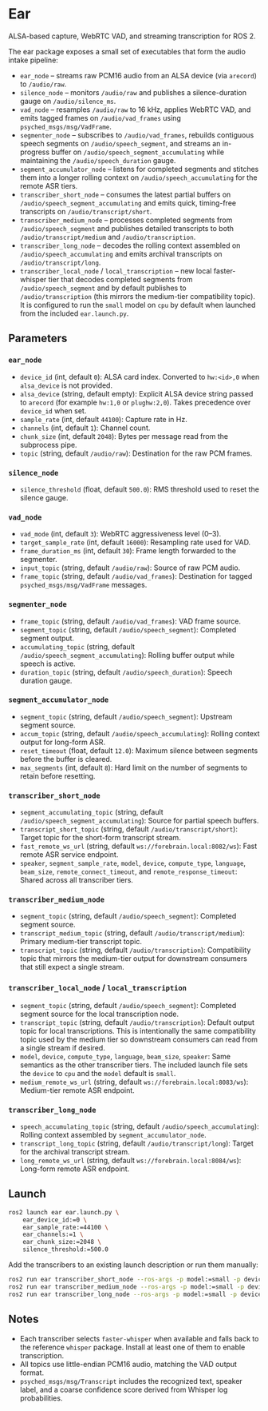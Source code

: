 # Ear

ALSA-based capture, WebRTC VAD, and streaming transcription for ROS 2.

The ear package exposes a small set of executables that form the audio intake
pipeline:

- `ear_node` – streams raw PCM16 audio from an ALSA device (via `arecord`) to
  `/audio/raw`.
- `silence_node` – monitors `/audio/raw` and publishes a silence-duration gauge
  on `/audio/silence_ms`.
- `vad_node` – resamples `/audio/raw` to 16 kHz, applies WebRTC VAD, and emits
  tagged frames on `/audio/vad_frames` using `psyched_msgs/msg/VadFrame`.
- `segmenter_node` – subscribes to `/audio/vad_frames`, rebuilds contiguous
  speech segments on `/audio/speech_segment`, and streams an in-progress buffer
  on `/audio/speech_segment_accumulating` while maintaining the
  `/audio/speech_duration` gauge.
- `segment_accumulator_node` – listens for completed segments and stitches them
  into a longer rolling context on `/audio/speech_accumulating` for the remote
  ASR tiers.
- `transcriber_short_node` – consumes the latest partial buffers on
  `/audio/speech_segment_accumulating` and emits quick, timing-free transcripts
  on `/audio/transcript/short`.
- `transcriber_medium_node` – processes completed segments from
  `/audio/speech_segment` and publishes detailed transcripts to both
  `/audio/transcript/medium` and `/audio/transcription`.
- `transcriber_long_node` – decodes the rolling context assembled on
  `/audio/speech_accumulating` and emits archival transcripts on
  `/audio/transcript/long`.
- `transcriber_local_node` / `local_transcription` – new local faster-whisper
  tier that decodes completed segments from `/audio/speech_segment` and by
  default publishes to `/audio/transcription` (this mirrors the medium-tier
  compatibility topic). It is configured to run the `small` model on `cpu` by
  default when launched from the included `ear.launch.py`.

## Parameters

### `ear_node`
- `device_id` (int, default `0`): ALSA card index. Converted to `hw:<id>,0`
  when `alsa_device` is not provided.
- `alsa_device` (string, default empty): Explicit ALSA device string passed to
  `arecord` (for example `hw:1,0` or `plughw:2,0`). Takes precedence over
  `device_id` when set.
- `sample_rate` (int, default `44100`): Capture rate in Hz.
- `channels` (int, default `1`): Channel count.
- `chunk_size` (int, default `2048`): Bytes per message read from the
  subprocess pipe.
- `topic` (string, default `/audio/raw`): Destination for the raw PCM frames.

### `silence_node`
- `silence_threshold` (float, default `500.0`): RMS threshold used to reset the
  silence gauge.

### `vad_node`
- `vad_mode` (int, default `3`): WebRTC aggressiveness level (0–3).
- `target_sample_rate` (int, default `16000`): Resampling rate used for VAD.
- `frame_duration_ms` (int, default `30`): Frame length forwarded to the
  segmenter.
- `input_topic` (string, default `/audio/raw`): Source of raw PCM audio.
- `frame_topic` (string, default `/audio/vad_frames`): Destination for tagged
  `psyched_msgs/msg/VadFrame` messages.

### `segmenter_node`
- `frame_topic` (string, default `/audio/vad_frames`): VAD frame source.
- `segment_topic` (string, default `/audio/speech_segment`): Completed segment
  output.
- `accumulating_topic` (string, default `/audio/speech_segment_accumulating`):
  Rolling buffer output while speech is active.
- `duration_topic` (string, default `/audio/speech_duration`): Speech duration
  gauge.

### `segment_accumulator_node`
- `segment_topic` (string, default `/audio/speech_segment`): Upstream segment
  source.
- `accum_topic` (string, default `/audio/speech_accumulating`): Rolling context
  output for long-form ASR.
- `reset_timeout` (float, default `12.0`): Maximum silence between segments
  before the buffer is cleared.
- `max_segments` (int, default `8`): Hard limit on the number of segments to
  retain before resetting.

### `transcriber_short_node`
- `segment_accumulating_topic` (string, default
  `/audio/speech_segment_accumulating`): Source for partial speech buffers.
- `transcript_short_topic` (string, default `/audio/transcript/short`): Target
  topic for the short-form transcript stream.
- `fast_remote_ws_url` (string, default `ws://forebrain.local:8082/ws`): Fast
  remote ASR service endpoint.
- `speaker`, `segment_sample_rate`, `model`, `device`, `compute_type`,
  `language`, `beam_size`, `remote_connect_timeout`, and
  `remote_response_timeout`: Shared across all transcriber tiers.

### `transcriber_medium_node`
- `segment_topic` (string, default `/audio/speech_segment`): Completed segment
  source.
- `transcript_medium_topic` (string, default `/audio/transcript/medium`):
  Primary medium-tier transcript topic.
- `transcript_topic` (string, default `/audio/transcription`): Compatibility
  topic that mirrors the medium-tier output for downstream consumers that still
  expect a single stream.

### `transcriber_local_node` / `local_transcription`
- `segment_topic` (string, default `/audio/speech_segment`): Completed segment
  source for the local transcription node.
- `transcript_topic` (string, default `/audio/transcription`): Default output
  topic for local transcriptions. This is intentionally the same compatibility
  topic used by the medium tier so downstream consumers can read from a single
  stream if desired.
- `model`, `device`, `compute_type`, `language`, `beam_size`, `speaker`: Same
  semantics as the other transcriber tiers. The included launch file sets the
  `device` to `cpu` and the `model` default is `small`.
- `medium_remote_ws_url` (string, default `ws://forebrain.local:8083/ws`):
  Medium-tier remote ASR endpoint.

### `transcriber_long_node`
- `speech_accumulating_topic` (string, default `/audio/speech_accumulating`):
  Rolling context assembled by `segment_accumulator_node`.
- `transcript_long_topic` (string, default `/audio/transcript/long`): Target for
  the archival transcript stream.
- `long_remote_ws_url` (string, default `ws://forebrain.local:8084/ws`):
  Long-form remote ASR endpoint.

## Launch

```bash
ros2 launch ear ear.launch.py \
    ear_device_id:=0 \
    ear_sample_rate:=44100 \
    ear_channels:=1 \
    ear_chunk_size:=2048 \
    silence_threshold:=500.0
```

Add the transcribers to an existing launch description or run them manually:

```bash
ros2 run ear transcriber_short_node --ros-args -p model:=small -p device:=cpu
ros2 run ear transcriber_medium_node --ros-args -p model:=small -p device:=cpu
ros2 run ear transcriber_long_node --ros-args -p model:=small -p device:=cpu
```

## Notes

- Each transcriber selects `faster-whisper` when available and falls back to the
  reference `whisper` package. Install at least one of them to enable
  transcription.
- All topics use little-endian PCM16 audio, matching the VAD output format.
- `psyched_msgs/msg/Transcript` includes the recognized text, speaker label, and
  a coarse confidence score derived from Whisper log probabilities.
